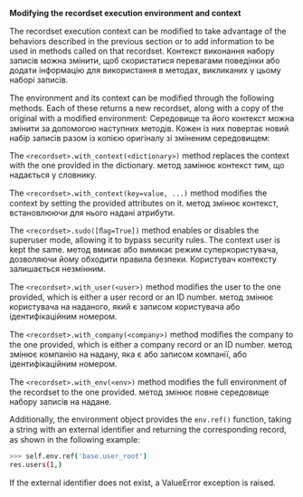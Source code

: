 **Modifying the recordset execution
environment and context**

The recordset execution context can be modiﬁed to take
advantage of the behaviors described in the previous
section or to add information to be used in methods
called on that recordset.
Контекст виконання набору записів можна змінити, 
щоб скористатися перевагами поведінки або додати інформацію
для використання в методах, викликаних у цьому наборі записів.

The environment and its context can be modiﬁed through
the following methods. Each of these returns a new
recordset, along with a copy of the original with a
modiﬁed environment:
Середовище та його контекст можна змінити за допомогою
наступних методів. Кожен із них повертає новий набір
записів разом із копією оригіналу зі зміненим середовищем:

The `<recordset>.with_context(<dictionary>)`
method replaces the context with the one provided in
the dictionary.
метод замінює контекст тим, що надається у словнику.

The `<recordset>.with_context(key=value, ...)`
method modiﬁes the context by setting the provided
attributes on it.
метод змінює контекст, встановлюючи для нього надані атрибути.

The `<recordset>.sudo([ﬂag=True])` method
enables or disables the superuser mode, allowing it to
bypass security rules. The context user is kept the
same.
метод вмикає або вимикає режим суперкористувача,
дозволяючи йому обходити правила безпеки.
Користувач контексту залишається незмінним.

The `<recordset>.with_user(<user>)` method
modiﬁes the user to the one provided, which is either
a user record or an ID number.
метод змінює користувача на наданого, 
який є записом користувача або ідентифікаційним номером.

The `<recordset>.with_company(<company>)`
method modiﬁes the company to the one provided,
which is either a company record or an ID number.
метод змінює компанію на надану,
яка є або записом компанії, або ідентифікаційним номером.

The `<recordset>.with_env(<env>)` method modiﬁes
the full environment of the recordset to the one
provided.
метод змінює повне середовище набору записів на надане.

Additionally, the environment object provides the
`env.ref()` function, taking a string with an external
identiﬁer and returning the corresponding record, as
shown in the following example:

```sh
>>> self.env.ref('base.user_root')
res.users(1,)
```
If the external identiﬁer does not exist, a ValueError
exception is raised.
